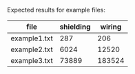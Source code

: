 Expected results for example files:

| file         | shielding | wiring |
| ------------ | --------- | ------ |
| example1.txt | 287       | 206    |
| example2.txt | 6024      | 12520  |
| example3.txt | 73889     | 183524 |